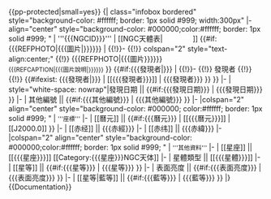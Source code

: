 <noinclude>{{pp-protected|small=yes}}</noinclude>
{| class="infobox bordered" style="background-color: #ffffff; border: 1px solid #999; width:300px"
|- align="center" style="background-color: #000000;color:#ffffff; border: 1px solid #999; " 
| '''{{{NGCID}}}'''
| [[NGC天體表|<span style="color: white">NGC天體</span>]]
{{#if:{{{REFPHOTO|{{{圖片|}}}}}} | 
{{!}}-
{{!}} colspan="2" style="text-align:center;" {{!}} {{{REFPHOTO|{{{圖片}}}}}}<br><small>{{{REFCAPTION|{{{圖片說明|}}}}}}</small>
}}
{{#if:{{{發現者|}}} |
{{!}}-
{{!}} 發現者 {{!}}{{!}} {{#ifexist: {{{發現者|}}} | [[{{{發現者}}}]] | {{{發現者}}} }} }}
|-
| style="white-space: nowrap"|發現日期 || {{#if:{{{發現日期}}} | {{{發現日期}}} }}
|-
| 其他編號 || {{#if:{{{其他編號}}} | {{{其他編號}}} }}
|- 
|colspan="2" align="center" style="background-color: #000000; color:#ffffff; border: 1px solid #999; " | <small>'''座標'''</small>
|-
| [[曆元]] || {{#if:{{{曆元}}} | [[{{{曆元}}}]] | [[J2000.0]] }}
|-
| [[赤经]] || {{{赤經}}}
|-
| [[赤纬]] || {{{赤緯}}}
|- 
|colspan="2" align="center" style="background-color: #000000;color:#ffffff; border: 1px solid #999; " | <small>'''其他資料'''</small>
|-
| [[星座]] || [[{{{星座}}}]] <includeonly>[[Category:{{{星座}}}NGC天体]]</includeonly>
|- 
| 星體類型 || [[{{{星體}}}]]
|-
| [[星等]] || {{#if:{{{星等}}} | {{{星等}}}   }}
|- 
| 表面亮度 || {{#if:{{{表面亮度}}} | {{{表面亮度}}} }}
|- 
| [[星等|藍等]] || {{#if:{{{藍等}}} | {{{藍等}}}   }}
|}<noinclude>{{Documentation}}</noinclude>
